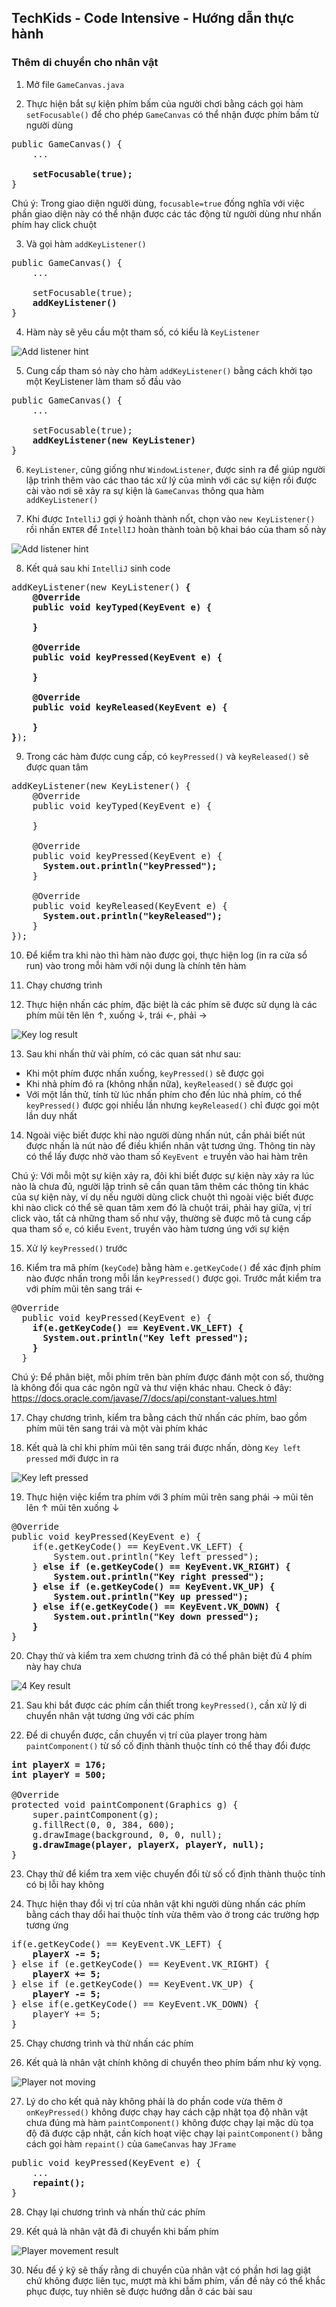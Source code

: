 ## TechKids - Code Intensive - Hướng dẫn thực hành
### Thêm di chuyển cho nhân vật

1. Mở file `GameCanvas.java`

2. Thực hiện bắt sự kiện phím bấm của người chơi bằng cách gọi hàm `setFocusable()` để cho phép `GameCanvas` có thể nhận được phím bấm từ người dùng

<pre>
public GameCanvas() {
    ...

    <b>setFocusable(true);</b>
}
</pre>

Chú ý: Trong giao diện người dùng, `focusable=true` đống nghĩa với việc phần giao diện này có thể nhận được các tác động từ người dùng như nhấn phím hay click chuột

3. Và gọi hàm `addKeyListener()`

<pre>
public GameCanvas() {
    ...

    setFocusable(true);
    <b>addKeyListener()</b>
}
</pre>

4. Hàm này sẽ yêu cầu một tham số, có kiểu là `KeyListener`

![Add listener hint](/images/add_player_movement/add_key_listener_hint.png)

5. Cung cấp tham só này cho hàm `addKeyListener()` bằng cách khởi tạo một KeyListener làm tham số đầu vào

<pre>
public GameCanvas() {
    ...

    setFocusable(true);
    <b>addKeyListener(<b>new KeyListener</b>)</b>
}
</pre>

6. `KeyListener`, cũng giống như `WindowListener`, được sinh ra để giúp người lập trình thêm vào các thao tác xử lý của mình với các sự kiện rồi được cài vào nơi sẽ xảy ra sự kiện là `GameCanvas` thông qua hàm `addKeyListener()`

7. Khi được `IntelliJ` gợi ý hoành thành nốt, chọn vào `new KeyListener()` rồi nhấn `ENTER` để `IntellIJ` hoàn thành toàn bộ khai báo của tham số này

![Add listener hint](/images/add_player_movement/new_key_listener_hint.png)

8. Kết quả sau khi `IntelliJ` sinh code

<pre>
addKeyListener(new KeyListener() <b>{
    @Override
    public void keyTyped(KeyEvent e) {

    }

    @Override
    public void keyPressed(KeyEvent e) {

    }

    @Override
    public void keyReleased(KeyEvent e) {

    }
}</b>);
</pre>

9. Trong các hàm được cung cấp, có `keyPressed()` và `keyReleased()` sẽ được quan tâm

<pre>
addKeyListener(new KeyListener() {
    @Override
    public void keyTyped(KeyEvent e) {

    }

    @Override
    public void keyPressed(KeyEvent e) {
      <b>System.out.println("keyPressed");</b>
    }

    @Override
    public void keyReleased(KeyEvent e) {
      <b>System.out.println("keyReleased");</b>
    }
});
</pre>

10. Để kiểm tra khi nào thì hàm nào được gọi, thực hiện log (in ra cửa sổ run) vào trong mỗi hàm với nội dung là chính tên hàm

11. Chạy chương trình

12. Thực hiện nhấn các phím, đặc biệt là các phím sẽ được sử dụng là các phím mũi tên lên &uarr;, xuống &darr;, trái &larr;, phải &rarr;

![Key log result](images/add_player_movement/key_log_result.png)

13. Sau khi nhấn thử vài phím, có các quan sát như sau:
* Khi một phím được nhấn xuống, `keyPressed()` sẽ được gọi
* Khi nhả phím đó ra (không nhấn nữa), `keyReleased()` sẽ được gọi
* Với một lần thử, tính từ lúc nhấn phím cho đến lúc nhả phím, có thể `keyPressed()` được gọi nhiều lần nhưng `keyReleased()` chỉ được gọi một lần duy nhất

14. Ngoài việc biết được khi nào người dùng nhấn nút, cần phải biết nút được nhấn là nút nào để điều khiển nhân vật tương ứng. Thông tin này có thể lấy được nhờ vào tham số `KeyEvent e` truyền vào hai hàm trên

Chú ý: Với mỗi một sự kiện xảy ra, đôi khi biết được sự kiện này xảy ra lúc nào là chưa đủ, người lập trình sẽ cần quan tâm thêm các thông tin khác của sự kiện này, ví dụ nếu người dùng click chuột thì ngoài việc biết được khi nào click có thể sẽ quan tâm xem đó là chuột trái, phải hay giữa, vị trí click vào, tất cả những tham số như vậy, thường sẽ được mô tả cung cấp qua tham số `e`, có kiểu `Event`, truyền vào hàm tương úng với sự kiện

15. Xử lý `keyPressed()` trước

16. Kiểm tra mã phím (`keyCode`) bằng hàm `e.getKeyCode()` để xác định phím nào được nhấn trong mỗi lần `keyPressed()` được gọi. Trước mắt kiểm tra với phím mũi tên sang trái &larr;

<pre>
@Override
  public void keyPressed(KeyEvent e) {
    <b>if(e.getKeyCode() == KeyEvent.VK_LEFT) {
      System.out.println("Key left pressed");
    }</b>
  }
</pre>

Chú ý: Để phân biệt, mỗi phím trên bàn phím được đánh một con số, thường là không đổi qua các ngôn ngữ và thư viện khác nhau. Check ỏ đây: https://docs.oracle.com/javase/7/docs/api/constant-values.html

17. Chạy chương trình, kiểm tra bằng cách thử nhấn các phím, bao gồm phím mũi tên sang trái và một vài phím khác

18.  Kết quả là chỉ khi phím mũi tên sang trái được nhấn, dòng `Key left pressed` mới được in ra

![Key left pressed](images/add_player_movement/key_left_result.png)

19. Thực hiện việc kiểm tra phím với 3 phím mũi trên sang phái &rarr; mũi tên lên &uarr; mũi tên xuống &darr;

<pre>
@Override
public void keyPressed(KeyEvent e) {
    if(e.getKeyCode() == KeyEvent.VK_LEFT) {
        System.out.println("Key left pressed");
    } <b>else if (e.getKeyCode() == KeyEvent.VK_RIGHT) {
        System.out.println("Key right pressed");
    } else if (e.getKeyCode() == KeyEvent.VK_UP) {
        System.out.println("Key up pressed");
    } else if(e.getKeyCode() == KeyEvent.VK_DOWN) {
        System.out.println("Key down pressed");
    } </b>
}
</pre>

20. Chạy thử và kiểm tra xem chương trình đã có thể phân biệt đủ 4 phím này hay chưa

![4 Key result](images/add_player_movement/4_key_result.png)

21. Sau khi bắt được các phím cần thiết trong `keyPressed()`, cần xử lý di chuyển nhân vật tương ứng với các phím

22. Để di chuyển được, cần chuyển vị trí của player trong hàm `paintComponent()` từ số cố định thành thuộc tính có thể thay đổi được

<pre>
<b>int playerX = 176;
int playerY = 500;</b>

@Override
protected void paintComponent(Graphics g) {
    super.paintComponent(g);
    g.fillRect(0, 0, 384, 600);
    g.drawImage(background, 0, 0, null);
    <b>g.drawImage(player, playerX, playerY, null);</b>
}
</pre>

23. Chạy thử để kiểm tra xem việc chuyển đổi từ số cố định thành thuộc tính có bị lỗi hay không

24. Thực hiện thay đổi vị trí của nhân vật khi người dùng nhấn các phím bằng cách thay dổi hai thuộc tính vừa thêm vào ở trong các trường hợp tương ứng

<pre>
if(e.getKeyCode() == KeyEvent.VK_LEFT) {
    <b>playerX -= 5;</b>
} else if (e.getKeyCode() == KeyEvent.VK_RIGHT) {
    <b>playerX += 5;</b>
} else if (e.getKeyCode() == KeyEvent.VK_UP) {
    <b>playerY -= 5;</b>
} else if(e.getKeyCode() == KeyEvent.VK_DOWN) {
    </b>playerY += 5;</b>
}
</pre>

25. Chạy chương trình và thử nhấn các phím

26. Kết quả là nhân vật chính không di chuyển theo phím bấm như kỳ vọng.

![Player not moving](images/add_player_movement/player_not_moving.png)

27. Lý do cho kết quả này không phải là do phần code vừa thêm ở `onKeyPressed()` không được chạy hay cách cập nhật tọa độ nhân vật chưa đúng mà hàm `paintComponent()` không được chạy lại mặc dù tọa độ đã được cập nhật, cần kích hoạt việc chạy lại `paintComponent()` bằng cách gọi hàm `repaint()` của `GameCanvas` hay `JFrame`

<pre>
public void keyPressed(KeyEvent e) {
    ...
    <b>repaint();</b>
}
</pre>

28. Chạy lại chương trình và nhấn thử các phím

29. Kết quả là nhân vật đã đi chuyển khi bấm phím

![Player movement result](images/add_player_movement/player_movement_result.gif)

30. Nếu để ý kỹ sẽ thấy rằng di chuyển của nhân vật có phần hơi lag giật chứ không được liên tục, mượt mà khi bấm phím, vấn đề này có thể khắc phục được, tuy nhiên sẽ được hướng dẫn ở các bài sau